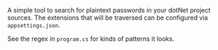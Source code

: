  
A simple tool to search for plaintext passwords in your dotNet project sources. The extensions that will be traversed can be configured via `appsettings.json`. 

See the regex in `program.cs` for kinds of patterns it looks.
